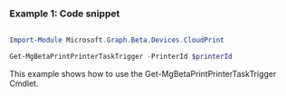 ### Example 1: Code snippet

```powershell

Import-Module Microsoft.Graph.Beta.Devices.CloudPrint

Get-MgBetaPrintPrinterTaskTrigger -PrinterId $printerId

```
This example shows how to use the Get-MgBetaPrintPrinterTaskTrigger Cmdlet.

